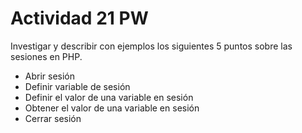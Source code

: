 # Actividad 21 PW
Investigar y describir con ejemplos los siguientes 5 puntos sobre las sesiones en PHP.
- Abrir sesión
- Definir variable de sesión
- Definir el valor de una variable en sesión
- Obtener el valor de una variable en sesión
- Cerrar sesión